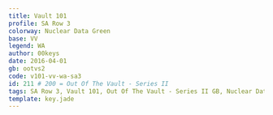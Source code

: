 ```yaml
---
title: Vault 101
profile: SA Row 3
colorway: Nuclear Data Green
base: VV
legend: WA
author: 00keys
date: 2016-04-01
gb: ootvs2
code: v101-vv-wa-sa3
id: 211 # 200 = Out Of The Vault - Series II
tags: SA Row 3, Vault 101, Out Of The Vault - Series II GB, Nuclear Data Green
template: key.jade
---
```




